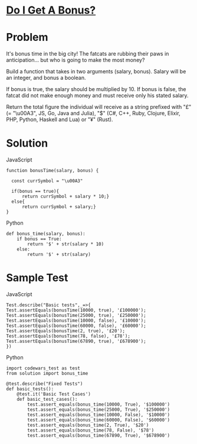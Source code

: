 # [Do I Get A Bonus?](https://www.codewars.com/kata/56f6ad906b88de513f000d96)

# Problem

It's bonus time in the big city! The fatcats are rubbing their paws in anticipation... but who is going to make the most money?

Build a function that takes in two arguments (salary, bonus). Salary will be an integer, and bonus a boolean.

If bonus is true, the salary should be multiplied by 10. If bonus is false, the fatcat did not make enough money and must receive only his stated salary.

Return the total figure the individual will receive as a string prefixed with "£" (= "\u00A3", JS, Go, Java and Julia), "$" (C#, C++, Ruby, Clojure, Elixir, PHP, Python, Haskell and Lua) or "¥" (Rust).

# Solution
JavaScript
```JS
function bonusTime(salary, bonus) {

  const currSymbol = "\u00A3"
  
  if(bonus == true){
      return currSymbol + salary * 10;}
  else{
      return currSymbol + salary;}
}
```
Python
```PY
def bonus_time(salary, bonus):
    if bonus == True:
        return '$' + str(salary * 10)
    else:
        return '$' + str(salary)
```

# Sample Test
JavaScript
```JS
Test.describe("Basic tests",_=>{
Test.assertEquals(bonusTime(10000, true), '£100000');
Test.assertEquals(bonusTime(25000, true), '£250000');
Test.assertEquals(bonusTime(10000, false), '£10000');
Test.assertEquals(bonusTime(60000, false), '£60000');
Test.assertEquals(bonusTime(2, true), '£20');
Test.assertEquals(bonusTime(78, false), '£78');
Test.assertEquals(bonusTime(67890, true), '£678900');
})
```
Python
```PY
import codewars_test as test
from solution import bonus_time

@test.describe("Fixed Tests")
def basic_tests():
    @test.it('Basic Test Cases')
    def basic_test_cases():
        test.assert_equals(bonus_time(10000, True), '$100000')
        test.assert_equals(bonus_time(25000, True), '$250000')
        test.assert_equals(bonus_time(10000, False), '$10000')
        test.assert_equals(bonus_time(60000, False), '$60000')
        test.assert_equals(bonus_time(2, True), '$20')
        test.assert_equals(bonus_time(78, False), '$78')
        test.assert_equals(bonus_time(67890, True), '$678900')
```
